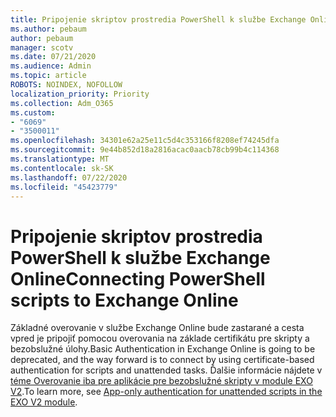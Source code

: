 ```yaml
---
title: Pripojenie skriptov prostredia PowerShell k službe Exchange Online
ms.author: pebaum
author: pebaum
manager: scotv
ms.date: 07/21/2020
ms.audience: Admin
ms.topic: article
ROBOTS: NOINDEX, NOFOLLOW
localization_priority: Priority
ms.collection: Adm_O365
ms.custom:
- "6069"
- "3500011"
ms.openlocfilehash: 34301e62a25e11c5d4c353166f8208ef74245dfa
ms.sourcegitcommit: 9e44b852d18a2816acac0aacb78cb99b4c114368
ms.translationtype: MT
ms.contentlocale: sk-SK
ms.lasthandoff: 07/22/2020
ms.locfileid: "45423779"
---
```

# <a name="connecting-powershell-scripts-to-exchange-online"></a><span data-ttu-id="1c4ee-102">Pripojenie skriptov prostredia PowerShell k službe Exchange Online</span><span class="sxs-lookup"><span data-stu-id="1c4ee-102">Connecting PowerShell scripts to Exchange Online</span></span>

<span data-ttu-id="1c4ee-103">Základné overovanie v službe Exchange Online bude zastarané a cesta vpred je pripojiť pomocou overovania na základe certifikátu pre skripty a bezobslužné úlohy.</span><span class="sxs-lookup"><span data-stu-id="1c4ee-103">Basic Authentication in Exchange Online is going to be deprecated, and the way forward is to connect by using certificate-based authentication for scripts and unattended tasks.</span></span> <span data-ttu-id="1c4ee-104">Ďalšie informácie nájdete v [téme Overovanie iba pre aplikácie pre bezobslužné skripty v module EXO V2](https://docs.microsoft.com/powershell/exchange/app-only-auth-powershell-v2).</span><span class="sxs-lookup"><span data-stu-id="1c4ee-104">To learn more, see [App-only authentication for unattended scripts in the EXO V2 module](https://docs.microsoft.com/powershell/exchange/app-only-auth-powershell-v2).</span></span>
